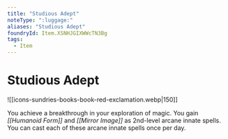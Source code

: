 ```yaml
---
title: "Studious Adept"
noteType: ":luggage:"
aliases: "Studious Adept"
foundryId: Item.XSNHJGIXWWcTN3Bg
tags:
  - Item
---
```


# Studious Adept
![[icons-sundries-books-book-red-exclamation.webp|150]]

You achieve a breakthrough in your exploration of magic. You gain _[[Humanoid Form]]_ and _[[Mirror Image]]_ as 2nd-level arcane innate spells. You can cast each of these arcane innate spells once per day.
